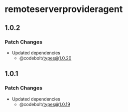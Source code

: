 # remoteserverprovideragent

## 1.0.2

### Patch Changes

- Updated dependencies
  - @codebolt/types@1.0.20

## 1.0.1

### Patch Changes

- Updated dependencies
  - @codebolt/types@1.0.19
